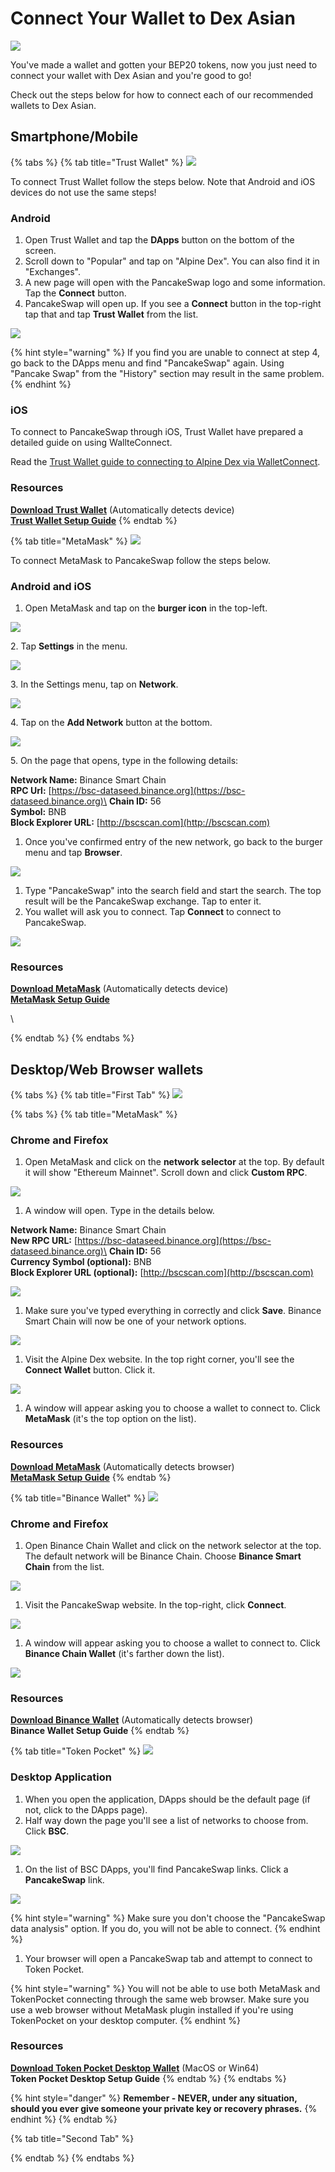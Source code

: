 # Connect Your Wallet to  Dex Asian

![](../.gitbook/assets/connectyourwallettodexasian.png)

You've made a wallet and gotten your BEP20 tokens, now you just need to connect your wallet with Dex Asian and you're good to go!

Check out the steps below for how to connect each of our recommended wallets to Dex Asian.

## Smartphone/Mobile

{% tabs %}
{% tab title="Trust Wallet" %}
![](<../.gitbook/assets/image (8).png>)

To connect Trust Wallet follow the steps below. Note that Android and iOS devices do not use the same steps!

### Android

1. Open Trust Wallet and tap the **DApps** button on the bottom of the screen.
2. Scroll down to "Popular" and tap on "Alpine Dex". You can also find it in "Exchanges".
3. A new page will open with the PancakeSwap logo and some information. Tap the **Connect** button.
4. PancakeSwap will open up. If you see a **Connect** button in the top-right tap that and tap **Trust Wallet** from the list.

![](../.gitbook/assets/connectdexfinance.png)

{% hint style="warning" %}
If you find you are unable to connect at step 4, go back to the DApps menu and find "PancakeSwap" again. Using "Pancake Swap" from the "History" section may result in the same problem.
{% endhint %}

### iOS

To connect to PancakeSwap through iOS, Trust Wallet have prepared a detailed guide on using WallteConnect.

Read the [Trust Wallet guide to connecting to Alpine Dex via WalletConnect](https://community.trustwallet.com/t/using-walletconnect-to-access-pancakeswap/212307).

### **Resources**

[**Download Trust Wallet**](https://trustwallet.com) (Automatically detects device)\
[**Trust Wallet Setup Guide**](https://www.binance.com/en/blog/421499824684901157/how-to-set-up-and-use-trust-wallet-for-binance-smart-chain)
{% endtab %}

{% tab title="MetaMask" %}
![](<../.gitbook/assets/image (4).png>)

To connect MetaMask to PancakeSwap follow the steps below.

### Android and iOS

1. Open MetaMask and tap on the **burger icon** in the top-left.

![](<../.gitbook/assets/spaces\_duzAi1VXvVmkteyEf2zC\_uploads\_git-blob-ca2003aa39fadfe14f6a57da5f718951655a50cc\_image (24).png>)

2\. Tap **Settings** in the menu.

![](<../.gitbook/assets/spaces\_duzAi1VXvVmkteyEf2zC\_uploads\_git-blob-c326e8e6aad1c86063a49bf66c418086f3b37c92\_image (85).png>)

3\. In the Settings menu, tap on **Network**.

![](<../.gitbook/assets/spaces\_duzAi1VXvVmkteyEf2zC\_uploads\_git-blob-0e385a2c082149daa444fea86210b3038d8f3693\_image (43).png>)

4\. Tap on the **Add Network** button at the bottom.

![](<../.gitbook/assets/spaces\_duzAi1VXvVmkteyEf2zC\_uploads\_git-blob-a2cc197f21491fc286abfd04800e17dfec693548\_image (82).png>)

5\. On the page that opens, type in the following details:

**Network Name:** Binance Smart Chain\
**RPC Url:** [https://bsc-dataseed.binance.org](https://bsc-dataseed.binance.org)\
**Chain ID:** 56\
**Symbol:** BNB\
**Block Explorer URL:** [http://bscscan.com](http://bscscan.com)



1. Once you've confirmed entry of the new network, go back to the burger menu and tap **Browser**.

![](<../.gitbook/assets/spaces\_duzAi1VXvVmkteyEf2zC\_uploads\_git-blob-b6c67ddb421d5e73d8e3c3843aba422c8979ea9a\_image (69).png>)

1. Type "PancakeSwap" into the search field and start the search. The top result will be the PancakeSwap exchange. Tap to enter it.
2. You wallet will ask you to connect. Tap **Connect** to connect to PancakeSwap.

![](<../.gitbook/assets/spaces\_duzAi1VXvVmkteyEf2zC\_uploads\_git-blob-ec1aa0add5a8377640329240f3c16f3155d85f43\_image (66).png>)

### Resources

[**Download MetaMask**](https://metamask.io/download.html) (Automatically detects device)\
[**MetaMask Setup Guide**](https://academy.binance.com/en/articles/connecting-metamask-to-binance-smart-chain\))

\

{% endtab %}
{% endtabs %}



## **Desktop/Web Browser wallets**

{% tabs %}
{% tab title="First Tab" %}
![](<../.gitbook/assets/image (1).png>)



{% tabs %}
{% tab title="MetaMask" %}
### Chrome and Firefox

1. Open MetaMask and click on the **network selector** at the top. By default it will show "Ethereum Mainnet". Scroll down and click **Custom RPC**.

![](<../.gitbook/assets/spaces\_duzAi1VXvVmkteyEf2zC\_uploads\_git-blob-fbaf1a508e9d9cbe9acf8027117497890afefc80\_image (12) (1).png>)

1. A window will open. Type in the details below.

**Network Name:** Binance Smart Chain\
**New RPC URL:** [https://bsc-dataseed.binance.org](https://bsc-dataseed.binance.org)\
**Chain ID:** 56\
**Currency Symbol (optional):** BNB\
**Block Explorer URL (optional):** [http://bscscan.com](http://bscscan.com)

![](<../.gitbook/assets/spaces\_duzAi1VXvVmkteyEf2zC\_uploads\_git-blob-1b47b1db0529464245860224818b8ddace88bfa9\_image (49).png>)

1. Make sure you've typed everything in correctly and click **Save**. Binance Smart Chain will now be one of your network options.

![](<../.gitbook/assets/spaces\_duzAi1VXvVmkteyEf2zC\_uploads\_git-blob-6e4d83a2f5ec472724a93058e607bbc509cc24ae\_image (39) (1).png>)

1. Visit the Alpine Dex website. In the top right corner, you'll see the **Connect Wallet** button. Click it.

![](../.gitbook/assets/connect.png)

1. A window will appear asking you to choose a wallet to connect to. Click **MetaMask** (it's the top option on the list).

### Resources

[**Download MetaMask**](https://metamask.io/download.html) (Automatically detects browser)\
[**MetaMask Setup Guide**](https://academy.binance.com/en/articles/connecting-metamask-to-binance-smart-chain)
{% endtab %}

{% tab title="Binance Wallet" %}
![](broken-reference)

### Chrome and Firefox

1. Open Binance Chain Wallet and click on the network selector at the top. The default network will be Binance Chain. Choose **Binance Smart Chain** from the list.

![](broken-reference)

1. Visit the PancakeSwap website. In the top-right, click **Connect**.

![](broken-reference)

1. A window will appear asking you to choose a wallet to connect to. Click **Binance Chain Wallet** (it's farther down the list).

![](broken-reference)

### Resources

[**Download Binance Wallet**](https://www.binance.org/en) (Automatically detects browser)\
**Binance Wallet Setup Guide**
{% endtab %}

{% tab title="Token Pocket" %}
![](broken-reference)

### Desktop Application

1. When you open the application, DApps should be the default page (if not, click to the DApps page).
2. Half way down the page you'll see a list of networks to choose from. Click **BSC**.

![](broken-reference)

1. On the list of BSC DApps, you'll find PancakeSwap links. Click a **PancakeSwap** link.

![](broken-reference)

{% hint style="warning" %}
Make sure you don't choose the "PancakeSwap data analysis" option. If you do, you will not be able to connect.
{% endhint %}

1. Your browser will open a PancakeSwap tab and attempt to connect to Token Pocket.

{% hint style="warning" %}
You will not be able to use both MetaMask and TokenPocket connecting through the same web browser. Make sure you use a web browser without MetaMask plugin installed if you're using TokenPocket on your desktop computer.
{% endhint %}

### Resources

[**Download Token Pocket Desktop Wallet**](https://www.tokenpocket.pro/en/download/pc) (MacOS or Win64)\
**Token Pocket Desktop Setup Guide**
{% endtab %}
{% endtabs %}

{% hint style="danger" %}
**Remember - NEVER, under any situation, should you ever give someone your private key or recovery phrases.**
{% endhint %}
{% endtab %}

{% tab title="Second Tab" %}

{% endtab %}
{% endtabs %}
